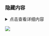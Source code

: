 
### 隐藏内容
<details>
<summary>点击查看详细内容</summary>
展开的内容
</details>


![](https://cdn.jsdelivr.net/gh/Sumuyzzz/pictures/img/202207011730504.gif)